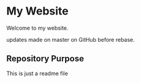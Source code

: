 # My Website
Welcome to my website.

updates made on master on GitHub before rebase.

## Repository Purpose
This is just a readme file
